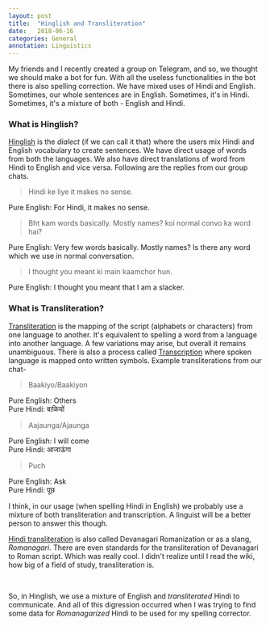 ```yaml
---
layout: post
title:  "Hinglish and Transliteration"
date:   2018-06-16
categories: General
annotation: Linguistics
---
```


My friends and I recently created a group on Telegram, and so, we thought we should make a bot for fun. With all the useless functionalities in the bot there is also spelling correction. We have mixed uses of Hindi and English. Sometimes, our whole sentences are in English. Sometimes, it's in Hindi. Sometimes, it's a mixture of both - English and Hindi.


### What is Hinglish?

[Hinglish](https://en.wikipedia.org/wiki/Hinglish) is the *dialect* (if we can call it that) where the users mix Hindi and English vocabulary to create sentences. We have direct usage of words from both the languages. We also have direct translations of word from Hindi to English and vice versa. Following are the replies from our group chats.

> Hindi ke liye it makes no sense.

Pure English: For Hindi, it makes no sense.

> Bht kam words basically. Mostly names? koi normal convo ka word hai?

Pure English: Very few words basically. Mostly names? Is there any word which we use in normal conversation.

> I thought you meant ki main kaamchor hun.

Pure English: I thought you meant that I am a slacker.


### What is Transliteration?

[Transliteration](https://en.wikipedia.org/wiki/Transliteration) is the mapping of the script (alphabets or characters) from one language to another. It's equivalent to spelling a word from a language into another language. A few variations may arise, but overall it remains unambiguous. There is also a process called [Transcription](https://en.wikipedia.org/wiki/Transcription_(linguistics)) where spoken language is mapped onto written symbols. Example transliterations from our chat-

> Baakiyo/Baakiyon

Pure English: Others  
Pure Hindi: बाकियों

> Aajaunga/Ajaunga

Pure English: I will come  
Pure Hindi: आजाऊंगा

> Puch

Pure English: Ask  
Pure Hindi: पूछ

I think, in our usage (when spelling Hindi in English) we probably use a mixture of both transliteration and transcription. A linguist will be a better person to answer this though.

[Hindi transliteration](https://en.wikipedia.org/wiki/Devanagari_transliteration) is also called Devanagari Romanization or as a slang, *Romanagari*. There are even standards for the transliteration of Devanagari to Roman script. Which was really cool. I didn't realize until I read the wiki, how big of a field of study, transliteration is.

<br>

So, in Hinglish, we use a mixture of English and *transliterated* Hindi to communicate. And all of this digression occurred when I was trying to find some data for *Romanagarized* Hindi to be used for my spelling corrector.
